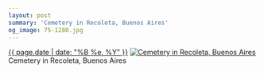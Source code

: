 ```yaml
---
layout: post
summary: 'Cemetery in Recoleta, Buenos Aires'
og_image: 75-1280.jpg
---
```


<p>
  <time><a href="/75">{{ page.date | date: "%B %e, %Y" }}</a></time>
  <a href="/75"><img src="{{ site.assets_url }}/75-640.jpg" srcset="{{ site.assets_url }}/75-1280.jpg 1280w, {{ site.assets_url }}/75-960.jpg 960w, {{ site.assets_url }}/75-640.jpg 640w, {{ site.assets_url }}/75-320.jpg 320w" sizes="(min-width: 700px) 50vw, calc(100vw - 2rem)" alt="Cemetery in Recoleta, Buenos Aires" /></a>
  <span>Cemetery in Recoleta, Buenos Aires</span>
</p>
